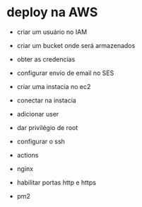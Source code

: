 # deploy na AWS
- criar um usuário no IAM
- criar um bucket onde será armazenados
- obter as credencias
- configurar envio de email no SES

- criar uma instacia no ec2
- conectar na instacia
- adicionar user
- dar privilégio de root
- configurar o ssh
- actions 
- nginx
- habilitar portas http e https
- pm2